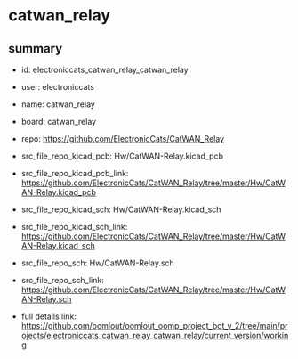 # catwan_relay
 
## summary 
* id: electroniccats_catwan_relay_catwan_relay
* user: electroniccats
* name: catwan_relay
* board: catwan_relay
* repo: https://github.com/ElectronicCats/CatWAN_Relay
* src_file_repo_kicad_pcb: Hw/CatWAN-Relay.kicad_pcb
* src_file_repo_kicad_pcb_link: https://github.com/ElectronicCats/CatWAN_Relay/tree/master/Hw/CatWAN-Relay.kicad_pcb
* src_file_repo_kicad_sch: Hw/CatWAN-Relay.kicad_sch
* src_file_repo_kicad_sch_link: https://github.com/ElectronicCats/CatWAN_Relay/tree/master/Hw/CatWAN-Relay.kicad_sch

* src_file_repo_sch: Hw/CatWAN-Relay.sch
* src_file_repo_sch_link: https://github.com/ElectronicCats/CatWAN_Relay/tree/master/Hw/CatWAN-Relay.sch
* full details link: https://github.com/oomlout/oomlout_oomp_project_bot_v_2/tree/main/projects/electroniccats_catwan_relay_catwan_relay/current_version/working  







